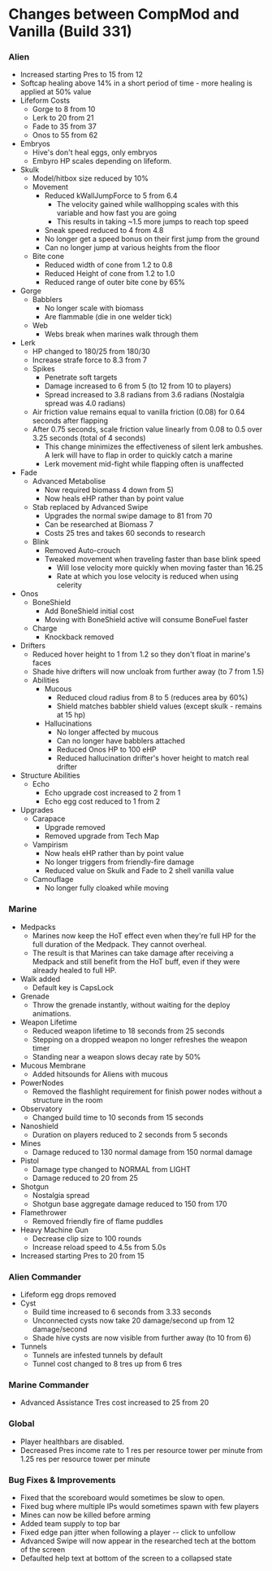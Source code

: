# Changes between CompMod and Vanilla (Build 331)
### Alien
* Increased starting Pres to 15 from 12
* Softcap healing above 14% in a short period of time - more healing is applied at 50% value
* Lifeform Costs
    * Gorge to 8 from 10
    * Lerk to 20 from 21
    * Fade to 35 from 37
    * Onos to 55 from 62
* Embryos
    * Hive's don't heal eggs, only embryos
    * Embyro HP scales depending on lifeform.
* Skulk
    * Model/hitbox size reduced by 10%
    * Movement
        * Reduced kWallJumpForce to 5 from 6.4
            * The velocity gained while wallhopping scales with this variable and how fast you are going
            * This results in taking ~1.5 more jumps to reach top speed
        * Sneak speed reduced to 4 from 4.8
        * No longer get a speed bonus on their first jump from the ground
        * Can no longer jump at various heights from the floor
    * Bite cone
        * Reduced width of cone from 1.2 to 0.8
        * Reduced Height of cone from 1.2 to 1.0
        * Reduced range of outer bite cone by 65%
* Gorge
    * Babblers
        * No longer scale with biomass
        * Are flammable (die in one welder tick)
    * Web
        * Webs break when marines walk through them
* Lerk
    * HP changed to 180/25 from 180/30
    * Increase strafe force to 8.3 from 7
    * Spikes
        * Penetrate soft targets
        * Damage increased to 6 from 5 (to 12 from 10 to players)
        * Spread increased to 3.8 radians from 3.6 radians (Nostalgia spread was 4.0 radians)
    * Air friction value remains equal to vanilla friction (0.08) for 0.64 seconds after flapping
    * After 0.75 seconds, scale friction value linearly from 0.08 to 0.5 over 3.25 seconds (total of 4 seconds)
        * This change minimizes the effectiveness of silent lerk ambushes. A lerk will have to flap in order to quickly catch a marine
        * Lerk movement mid-fight while flapping often is unaffected
* Fade
    * Advanced Metabolise
        * Now required biomass 4 down from 5)
        * Now heals eHP rather than by point value
    * Stab replaced by Advanced Swipe
        * Upgrades the normal swipe damage to 81 from 70
        * Can be researched at Biomass 7 
        * Costs 25 tres and takes 60 seconds to research
    * Blink
        * Removed Auto-crouch
        * Tweaked movement when traveling faster than base blink speed
            * Will lose velocity more quickly when moving faster than 16.25
            * Rate at which you lose velocity is reduced when using celerity
* Onos
    * BoneShield
        * Add BoneShield initial cost 
        * Moving with BoneShield active will consume BoneFuel faster
    * Charge
        * Knockback removed
* Drifters
    * Reduced hover height to 1 from 1.2 so they don't float in marine's faces
    * Shade hive drifters will now uncloak from further away (to 7 from 1.5)
    * Abilities
        * Mucous
            * Reduced cloud radius from 8 to 5 (reduces area by 60%)
            * Shield matches babbler shield values (except skulk - remains at 15 hp)
        * Hallucinations
            * No longer affected by mucous
            * Can no longer have babblers attached
            * Reduced Onos HP to 100 eHP
            * Reduced hallucination drifter's hover height to match real drifter
* Structure Abilities
    * Echo
        * Echo upgrade cost increased to 2 from 1
        * Echo egg cost reduced to 1 from 2
* Upgrades
    * Carapace
        * Upgrade removed
        * Removed upgrade from Tech Map
    * Vampirism
        * Now heals eHP rather than by point value
        * No longer triggers from friendly-fire damage
        * Reduced value on Skulk and Fade to 2 shell vanilla value
    * Camouflage
        * No longer fully cloaked while moving

### Marine
* Medpacks
    * Marines now keep the HoT effect even when they're full HP for the full duration of the Medpack. They cannot overheal.
    * The result is that Marines can take damage after receiving a Medpack and still benefit from the HoT buff, even if they were already healed to full HP. 
* Walk added
    * Default key is CapsLock
* Grenade
    * Throw the grenade instantly, without waiting for the deploy animations.
* Weapon Lifetime
    * Reduced weapon lifetime to 18 seconds from 25 seconds
    * Stepping on a dropped weapon no longer refreshes the weapon timer
    * Standing near a weapon slows decay rate by 50%
* Mucous Membrane
    * Added hitsounds for Aliens with mucous
* PowerNodes
    * Removed the flashlight requirement for finish power nodes without a structure in the room
* Observatory
    * Changed build time to 10 seconds from 15 seconds
* Nanoshield
    * Duration on players reduced to 2 seconds from 5 seconds
* Mines
    * Damage reduced to 130 normal damage from 150 normal damage
* Pistol
    * Damage type changed to NORMAL from LIGHT
    * Damage reduced to 20 from 25
* Shotgun
    * Nostalgia spread
    * Shotgun base aggregate damage reduced to 150 from 170
* Flamethrower
    * Removed friendly fire of flame puddles
* Heavy Machine Gun
    * Decrease clip size to 100 rounds
    * Increase reload speed to 4.5s from 5.0s
* Increased starting Pres to 20 from 15

### Alien Commander
* Lifeform egg drops removed
* Cyst
    * Build time increased to 6 seconds from 3.33 seconds
    * Unconnected cysts now take 20 damage/second up from 12 damage/second
    * Shade hive cysts are now visible from further away (to 10 from 6)
* Tunnels
    * Tunnels are infested tunnels by default
    * Tunnel cost changed to 8 tres up from 6 tres

### Marine Commander
* Advanced Assistance Tres cost increased to 25 from 20

### Global
* Player healthbars are disabled.
* Decreased Pres income rate to 1 res per resource tower per minute from 1.25 res per resource tower per minute

### Bug Fixes & Improvements
* Fixed that the scoreboard would sometimes be slow to open.
* Fixed bug where multiple IPs would sometimes spawn with few players
* Mines can now be killed before arming
* Added team supply to top bar
* Fixed edge pan jitter when following a player -- click to unfollow
* Advanced Swipe will now appear in the researched tech at the bottom of the screen
* Defaulted help text at bottom of the screen to a collapsed state
 